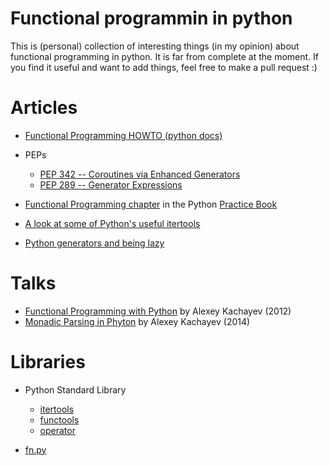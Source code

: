 Functional programmin in python
=================

This is (personal) collection of interesting things (in my opinion) about functional programming in python. It is far from complete at the moment. If you find it useful and want to add things, feel free to make a pull request :)

# Articles
* [Functional Programming HOWTO (python docs)](https://docs.python.org/3.4/howto/functional.html)
* PEPs
	* [PEP 342 -- Coroutines via Enhanced Generators](http://legacy.python.org/dev/peps/pep-0342/)
	* [PEP 289 -- Generator Expressions](http://legacy.python.org/dev/peps/pep-0289/)
	
* [Functional Programming chapter](http://anandology.com/python-practice-book/functional-programming.html)  in the Python [Practice Book](http://anandology.com/python-practice-book/)
* [A look at some of Python's useful itertools](http://naiquevin.github.io/a-look-at-some-of-pythons-useful-itertools.html)
* [Python generators and being lazy](http://naiquevin.github.io/python-generators-and-being-lazy.html)

# Talks
* [Functional Programming with Python](http://ua.pycon.org/static/talks/kachayev/#/) by Alexey Kachayev (2012)
* [Monadic Parsing in Phyton](https://speakerdeck.com/kachayev/monadic-parsing-in-python) by Alexey Kachayev (2014)

# Libraries
* Python Standard Library
	* [itertools](https://docs.python.org/3/library/itertools.html)
	* [functools](https://docs.python.org/3/library/functools.html)
	* [operator](https://docs.python.org/3/library/operator.html)

* [fn.py](https://github.com/kachayev/fn.py)
